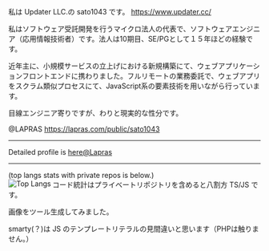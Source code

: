 私は Updater LLC.の sato1043 です。 https://www.updater.cc/

私はソフトウェア受託開発を行うマイクロ法人の代表で、ソフトウェアエンジニア（応用情報技術者）です。法人は10期目、SE/PGとして１５年ほどの経験です。

近年主に、小規模サービスの立上げにおける新規構築にて、ウェブアプリケーションフロントエンドに携わりました。フルリモートの業務委託で、ウェブアプリをスクラム類似プロセスにて、JavaScript系の要素技術を用いながら行っています。

目線エンジニア寄りですが、わりと現実的な性分です。

@LAPRAS https://lapras.com/public/sato1043

***

Detailed profile is [here@Lapras](https://lapras.com/public/sato1043)

***

(top langs stats with private repos is below.) <br />
<img src="https://github-readme-stats-nine-chi-45.vercel.app/api/top-langs/?username=sato1043" alt="Top Langs" align="left" />
コード統計はプライベートリポジトリを含めると八割方 TS/JS です。

画像をツール生成してみました。

smarty(？)は JS のテンプレートリテラルの見間違いと思います（PHPは触りません。）
